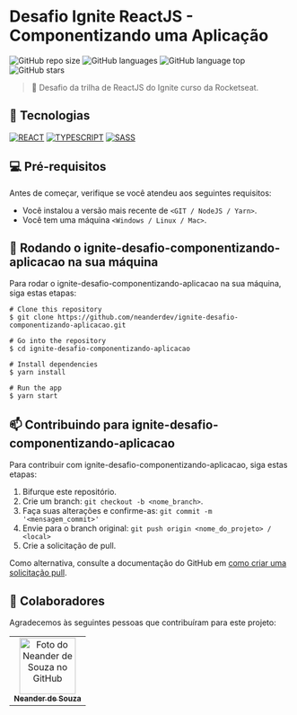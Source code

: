 # Desafio Ignite ReactJS - Componentizando uma Aplicação

![GitHub repo size](https://img.shields.io/github/repo-size/neanderdev/ignite-desafio-componentizando-aplicacao?style=for-the-badge)
![GitHub languages](https://img.shields.io/github/languages/count/neanderdev/ignite-desafio-componentizando-aplicacao?style=for-the-badge)
![GitHub language top](https://img.shields.io/github/languages/top/neanderdev/ignite-desafio-componentizando-aplicacao?style=for-the-badge)
![GitHub stars](https://img.shields.io/github/stars/neanderdev/ignite-desafio-componentizando-aplicacao?style=for-the-badge)

> 🚀 Desafio da trilha de ReactJS do Ignite curso da Rocketseat.

## 🚀 Tecnologias
[![REACT](https://img.shields.io/badge/React-61DAFB?style=for-the-badge&logo=react&logoColor=black)](https://pt-br.reactjs.org/docs/getting-started.html)
[![TYPESCRIPT](https://img.shields.io/badge/Typescript-61DAFB?style=for-the-badge&logo=typescript&logoColor=black)](https://www.typescriptlang.org/docs/)
[![SASS](https://img.shields.io/badge/SASS-C770AC?style=for-the-badge&logo=sass&logoColor=white)](https://sass-lang.com/documentation)

## 💻 Pré-requisitos

Antes de começar, verifique se você atendeu aos seguintes requisitos:
<!---Estes são apenas requisitos de exemplo. Adicionar, duplicar ou remover conforme necessário--->
* Você instalou a versão mais recente de `<GIT / NodeJS / Yarn>`.
* Você tem uma máquina `<Windows / Linux / Mac>`.

## 🚀 Rodando o ignite-desafio-componentizando-aplicacao na sua máquina

Para rodar o ignite-desafio-componentizando-aplicacao na sua máquina, siga estas etapas:

```
# Clone this repository
$ git clone https://github.com/neanderdev/ignite-desafio-componentizando-aplicacao.git

# Go into the repository
$ cd ignite-desafio-componentizando-aplicacao

# Install dependencies
$ yarn install

# Run the app
$ yarn start
```

## 📫 Contribuindo para ignite-desafio-componentizando-aplicacao
<!---Se o seu README for longo ou se você tiver algum processo ou etapas específicas que deseja que os contribuidores sigam, considere a criação de um arquivo CONTRIBUTING.md separado--->
Para contribuir com ignite-desafio-componentizando-aplicacao, siga estas etapas:

1. Bifurque este repositório.
2. Crie um branch: `git checkout -b <nome_branch>`.
3. Faça suas alterações e confirme-as: `git commit -m '<mensagem_commit>'`
4. Envie para o branch original: `git push origin <nome_do_projeto> / <local>`
5. Crie a solicitação de pull.

Como alternativa, consulte a documentação do GitHub em [como criar uma solicitação pull](https://help.github.com/en/github/collaborating-with-issues-and-pull-requests/creating-a-pull-request).

## 🤝 Colaboradores

Agradecemos às seguintes pessoas que contribuíram para este projeto:

<table>
  <tr>
    <td align="center">
      <a href="#">
        <img src="https://avatars3.githubusercontent.com/u/62663706" width="100px;" alt="Foto do Neander de Souza no GitHub"/><br>
        <sub>
          <b>Neander de Souza</b>
        </sub>
      </a>
    </td>    
  </tr>
</table>

